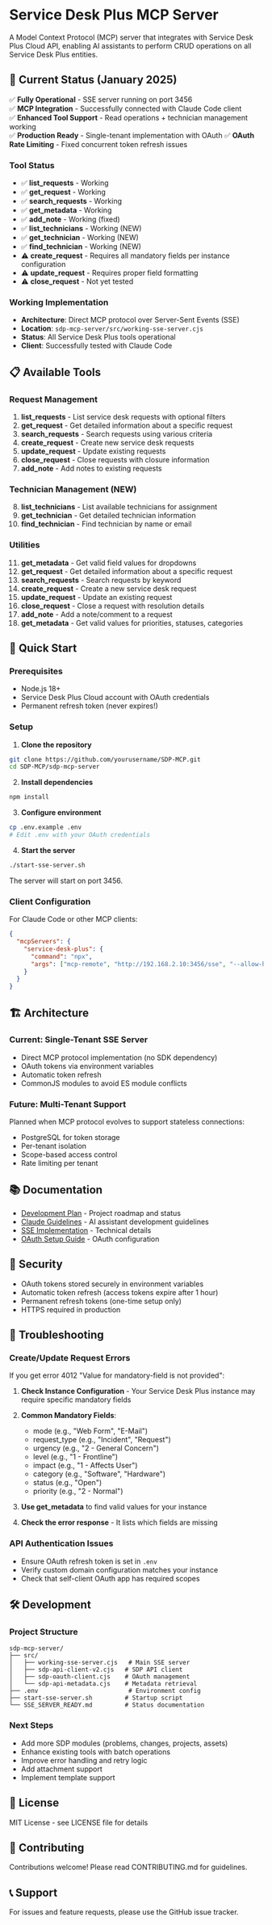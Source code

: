 # Service Desk Plus MCP Server

A Model Context Protocol (MCP) server that integrates with Service Desk Plus Cloud API, enabling AI assistants to perform CRUD operations on all Service Desk Plus entities.

## 🚀 Current Status (January 2025)

✅ **Fully Operational** - SSE server running on port 3456  
✅ **MCP Integration** - Successfully connected with Claude Code client  
✅ **Enhanced Tool Support** - Read operations + technician management working  
✅ **Production Ready** - Single-tenant implementation with OAuth
✅ **OAuth Rate Limiting** - Fixed concurrent token refresh issues

### Tool Status
- ✅ **list_requests** - Working
- ✅ **get_request** - Working  
- ✅ **search_requests** - Working
- ✅ **get_metadata** - Working
- ✅ **add_note** - Working (fixed)
- ✅ **list_technicians** - Working (NEW)
- ✅ **get_technician** - Working (NEW)
- ✅ **find_technician** - Working (NEW)
- ⚠️  **create_request** - Requires all mandatory fields per instance configuration
- ⚠️  **update_request** - Requires proper field formatting
- ⚠️  **close_request** - Not yet tested

### Working Implementation
- **Architecture**: Direct MCP protocol over Server-Sent Events (SSE)
- **Location**: `sdp-mcp-server/src/working-sse-server.cjs`
- **Status**: All Service Desk Plus tools operational
- **Client**: Successfully tested with Claude Code

## 📋 Available Tools

### Request Management
1. **list_requests** - List service desk requests with optional filters
2. **get_request** - Get detailed information about a specific request
3. **search_requests** - Search requests using various criteria
4. **create_request** - Create new service desk requests
5. **update_request** - Update existing requests
6. **close_request** - Close requests with closure information
7. **add_note** - Add notes to existing requests

### Technician Management (NEW)
8. **list_technicians** - List available technicians for assignment
9. **get_technician** - Get detailed technician information
10. **find_technician** - Find technician by name or email

### Utilities
11. **get_metadata** - Get valid field values for dropdowns
2. **get_request** - Get detailed information about a specific request
3. **search_requests** - Search requests by keyword
4. **create_request** - Create a new service desk request
5. **update_request** - Update an existing request
6. **close_request** - Close a request with resolution details
7. **add_note** - Add a note/comment to a request
8. **get_metadata** - Get valid values for priorities, statuses, categories

## 🔧 Quick Start

### Prerequisites
- Node.js 18+
- Service Desk Plus Cloud account with OAuth credentials
- Permanent refresh token (never expires!)

### Setup

1. **Clone the repository**
```bash
git clone https://github.com/yourusername/SDP-MCP.git
cd SDP-MCP/sdp-mcp-server
```

2. **Install dependencies**
```bash
npm install
```

3. **Configure environment**
```bash
cp .env.example .env
# Edit .env with your OAuth credentials
```

4. **Start the server**
```bash
./start-sse-server.sh
```

The server will start on port 3456.

### Client Configuration

For Claude Code or other MCP clients:

```json
{
  "mcpServers": {
    "service-desk-plus": {
      "command": "npx",
      "args": ["mcp-remote", "http://192.168.2.10:3456/sse", "--allow-http"]
    }
  }
}
```

## 🏗️ Architecture

### Current: Single-Tenant SSE Server
- Direct MCP protocol implementation (no SDK dependency)
- OAuth tokens via environment variables
- Automatic token refresh
- CommonJS modules to avoid ES module conflicts

### Future: Multi-Tenant Support
Planned when MCP protocol evolves to support stateless connections:
- PostgreSQL for token storage
- Per-tenant isolation
- Scope-based access control
- Rate limiting per tenant

## 📚 Documentation

- [Development Plan](DEVELOPMENT_PLAN.md) - Project roadmap and status
- [Claude Guidelines](CLAUDE.md) - AI assistant development guidelines
- [SSE Implementation](example/knowledge/service-desk-plus-sse-implementation.md) - Technical details
- [OAuth Setup Guide](sdp-mcp-server/docs/OAUTH_SETUP_GUIDE.md) - OAuth configuration

## 🔐 Security

- OAuth tokens stored securely in environment variables
- Automatic token refresh (access tokens expire after 1 hour)
- Permanent refresh tokens (one-time setup only)
- HTTPS required in production

## 🔧 Troubleshooting

### Create/Update Request Errors

If you get error 4012 "Value for mandatory-field is not provided":

1. **Check Instance Configuration** - Your Service Desk Plus instance may require specific mandatory fields
2. **Common Mandatory Fields**:
   - mode (e.g., "Web Form", "E-Mail")
   - request_type (e.g., "Incident", "Request")
   - urgency (e.g., "2 - General Concern")
   - level (e.g., "1 - Frontline")
   - impact (e.g., "1 - Affects User")
   - category (e.g., "Software", "Hardware")
   - status (e.g., "Open")
   - priority (e.g., "2 - Normal")

3. **Use get_metadata** to find valid values for your instance
4. **Check the error response** - It lists which fields are missing

### API Authentication Issues

- Ensure OAuth refresh token is set in `.env`
- Verify custom domain configuration matches your instance
- Check that self-client OAuth app has required scopes

## 🛠️ Development

### Project Structure
```
sdp-mcp-server/
├── src/
│   ├── working-sse-server.cjs   # Main SSE server
│   ├── sdp-api-client-v2.cjs   # SDP API client
│   ├── sdp-oauth-client.cjs    # OAuth management
│   └── sdp-api-metadata.cjs    # Metadata retrieval
├── .env                         # Environment config
├── start-sse-server.sh         # Startup script
└── SSE_SERVER_READY.md         # Status documentation
```

### Next Steps
- Add more SDP modules (problems, changes, projects, assets)
- Enhance existing tools with batch operations
- Improve error handling and retry logic
- Add attachment support
- Implement template support

## 📝 License

MIT License - see LICENSE file for details

## 🤝 Contributing

Contributions welcome! Please read CONTRIBUTING.md for guidelines.

## 📞 Support

For issues and feature requests, please use the GitHub issue tracker.
